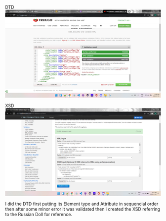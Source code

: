 DTD ![image info](../assets/3.1.png)

XSD ![image info](../assets/3.2.png)

I did the DTD first putting its Element type and Attribute in sequencial order then after some minor error it was validated then i created the XSD referring to the Russian Doll for reference.
